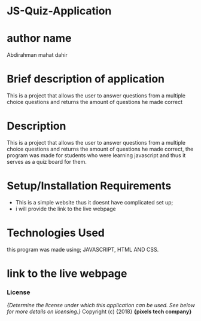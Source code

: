 # JS-Quiz-Application
# author name
Abdirahman mahat dahir
# Brief description of application
This is a project that allows the user to answer questions from a multiple choice questions and returns the amount of questions he made correct
# Description
This is a project that allows the user to answer questions from a multiple choice questions and returns the amount of questions he made correct, the program was made for students who were learning javascript and thus it serves as a quiz board for them.
# Setup/Installation Requirements
* This is a simple website thus it doesnt have complicated set up;
* i will provide the link to the live webpage
# Technologies Used
this program was made using;
JAVASCRIPT, HTML AND CSS.
# link to the live webpage

### License
*{Determine the license under which this application can be used.  See below for more details on licensing.}*
Copyright (c) {2018} **{pixels tech company}**
  

